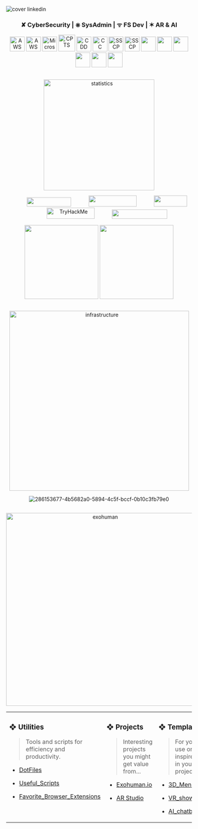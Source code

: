 
![cover linkedin](https://github.com/rgsaura/rgsaura/assets/16281075/d881d2fe-74b6-4226-a557-6a5c6f8eb0ae)


<h3 align="center">✘ CyberSecurity | ⎈ SysAdmin | ᯤ FS Dev | ✶ AR & AI</h3>


<p align="center">
  <!-- CERTIFICATIONS -->


  <a>
    <img src="https://cdn-ckjba.nitrocdn.com/XvHIXtRQMUYzLjoXbfBpiwAcydcSSOVj/assets/images/optimized/rev-b68df23/www.ciat.edu/wp-content/uploads/2020/12/linux-logo.png" alt="AWS CP" height="40"/>
  </a>
  <a>
    <img src="https://images.credly.com/size/680x680/images/00634f82-b07f-4bbd-a6bb-53de397fc3a6/image.png" alt="AWS CP" width="40" height="40"/>
  </a>
  <a>
    <img src="https://images.credly.com/size/680x680/images/0c6d9839-f468-4adc-987d-5cfae4a9ee67/image.png" alt="Microsof" width="40" height="40"/>
  </a>



   <a>
    <img src="https://images.credly.com/size/680x680/images/e63aa507-b974-4e67-bae6-1e425f6e2a99/image.png" alt="CPTS"  height="45"/>
  </a>
   <a>
    <img src="https://cyberdefenders.org/static/img/ccd-badge.svg" alt="CDD" width="40" height="40"/>
  </a>

  
   <a>
    <img src="https://images.credly.com/images/2030e43f-8003-4d4b-9630-847add403c87/image.png" alt="CC" width="40" height="40"/>
  </a>
  </a>
  <a>
    <img src="https://images.credly.com/size/680x680/images/c4320f01-2ff4-4508-984a-415fc94e3aec/image.png" alt="SSCP" width="40" height="40"/>
  </a>
  <a>
    <img src="https://images.credly.com/size/680x680/images/bc08972c-3c7d-4b99-82a0-c94bcca36674/Badges_v8-07_Practitioner.png" alt="SSCP" width="40" height="40"/>
  </a>
  <a>
    <img src="https://images.credly.com/size/680x680/images/2700b813-82b8-4232-9b36-5dcd5cd24584/Badges_v8-08_Co-Creator.png" alt="" width="40" height="40"/>
  </a>
  <a>
    <img src="https://images.credly.com/size/680x680/images/09f644d1-eed2-4279-bc49-1e26cddc9d3d/Team_Essentials.png" alt="" width="40" height="40"/>
  </a>
  <a>
    <img src="https://images.credly.com/size/680x680/images/64bd404e-d483-4d1b-868b-477ae700fef9/image.png" alt="" width="40" height="40"/>
  </a>
  <a>
    <img src="https://images.credly.com/size/680x680/images/3ca1d92e-0ffb-49bd-ba51-7b680fcb0c35/image.png" alt="" width="40" height="40"/>
  </a>
  <a>
    <img src="https://images.credly.com/size/680x680/images/5a16ec87-6eb4-4c6e-8843-60b6e8583735/image.png" alt="" width="40" height="40"/>
  </a>
  <a>
    <img src="https://images.credly.com/size/680x680/images/f5cf37e4-6ebd-4067-96a9-b26d04f51ff7/CertiProf-Badge-LLL.png" alt="" width="40" height="40"/>
  </a>


##
<div align="center">
<img width="300" alt="statistics" src="https://github.com/rgsaura/rgsaura/assets/16281075/5e53e45d-3fbe-4fb2-8cb0-0cd11e103cda">
</div>

<p align="center">
  &nbsp;&nbsp;&nbsp;&nbsp;&nbsp;&nbsp;&nbsp;&nbsp;&nbsp;&nbsp;
  <a>
    <img src="https://img.shields.io/badge/dynamic/json?style=for-the-badge&labelColor=black&color=%23ffa116&label=rgsaura&query=solved&url=https%3A%2F%2Fbadge.xyli.tech/%2Fapi%2Fusers%2Frgsaura&logo=leetcode&logoColor=yellow"width="120" height="25">
  </a>
   &nbsp;&nbsp;&nbsp;&nbsp;&nbsp;&nbsp;&nbsp;&nbsp;&nbsp;&nbsp;
  <a>
    <img src="https://www.hackthebox.eu/badge/image/1542359"width="130" height="30">
  </a>
  &nbsp;&nbsp;&nbsp;&nbsp;&nbsp;&nbsp;&nbsp;&nbsp;&nbsp;&nbsp;
  <a>
    <img src="https://cyberdefenders-storage.s3.me-central-1.amazonaws.com/profile-badges/rgsaura.png" width="90" height="30"/> 
  </a>
   &nbsp;&nbsp;&nbsp;&nbsp;&nbsp;&nbsp;&nbsp;&nbsp;&nbsp;&nbsp;
    <a>
    <img src="https://tryhackme-badges.s3.amazonaws.com/RGSAURA.png" alt="TryHackMe" width="130" height="30">
  </a>
   &nbsp;&nbsp;&nbsp;&nbsp;&nbsp;&nbsp;&nbsp;&nbsp;&nbsp;&nbsp;
  
  <a>
    <img src="https://road-to-kaggle-grandmaster.vercel.app/api/simple/rgsaura"width="150" height="25">
  </a>
  <!-- 
   <img src="https://img.shields.io/youtube/channel/views/UCPZ-1ZiZTTo0xyUPVePNe4g?style=flat-square&logo=youtube&logoColor=red&label=YouTube&labelColor=black"width="120" height="25">
  -->
</p>

<div align="center">
<a>
  <img height=200  src="https://github-readme-stats.vercel.app/api?username=rgsaura&show_icons=true&theme=transparent&rank_icon=github&bg_color=00000000&title_color=33A6FF&card_width=320&hide_border=true" /> 
</a>
<a>
  <img height=200  src="https://github-readme-stats.vercel.app/api/top-langs/?username=anuraghazra&layout=compact&theme=transparent&bg_color=00000000&title_color=33A6FF&hide_border=true" />
</a>
</div>





##





<div align="center">


<!--  <h3 align="center">⚔︎ Personal Infrastructure ⚔︎</h3> -->

<img width="487" alt="infrastructure" src="https://github.com/rgsaura/rgsaura/assets/16281075/29811cb6-707a-42df-8f06-18c01d014002">



![286153677-4b5682a0-5894-4c5f-bccf-0b10c3fb79e0](https://github.com/rgsaura/rgsaura/assets/16281075/15044061-3d22-4026-aaa9-15882be18ddb)




##

<img width="522" alt="exohuman" src="https://github.com/rgsaura/rgsaura/assets/16281075/def377f7-c99a-4167-9f36-615110902875">


<!--  

```bash
curl -L https://exohuman.io/set-up | sh
```
-->

</div>



<table width="100%">
  <tr>
    <td valign="top" width="33%">

### ❖ Utilities
> Tools and scripts for efficiency and productivity.

- [DotFiles](https://github.com/rgsaura/DotFiles-)
- [Useful_Scripts](https://github.com/rgsaura/Useful_Scripts)
- [Favorite_Browser_Extensions](https://github.com/rgsaura/Favorite_Browser_Extensions)


    </td>
    <td valign="top" width="33%">

### ❖ Projects
> Interesting projects you might get value from...

- [Exohuman.io](https://exohuman.io)
- [AR Studio](https://www.linkedin.com/pulse/i-built-ar-studio-timemachine-rodrigo-garcia/?trackingId=6EzoLO5FRyyi5nasBlN2og%3D%3D)

    </td>
    <td valign="top" width="33%">

### ❖ Templates
> For you to use or inspire you in your projects...

- [3D_Menu](https://github.com/rgsaura/3D_Menu)
- [VR_showroom](https://github.com/rgsaura/VR_showroom)
- [AI_chatbot](https://github.com/rgsaura/ai_chatbot-factam)

    </td>
  </tr>
</table>


